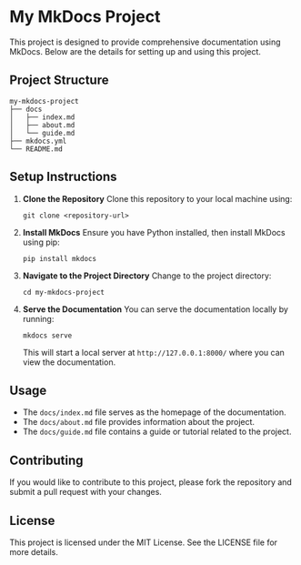 # My MkDocs Project

This project is designed to provide comprehensive documentation using MkDocs. Below are the details for setting up and using this project.

## Project Structure

```
my-mkdocs-project
├── docs
│   ├── index.md
│   ├── about.md
│   └── guide.md
├── mkdocs.yml
└── README.md
```

## Setup Instructions

1. **Clone the Repository**
   Clone this repository to your local machine using:
   ```
   git clone <repository-url>
   ```

2. **Install MkDocs**
   Ensure you have Python installed, then install MkDocs using pip:
   ```
   pip install mkdocs
   ```

3. **Navigate to the Project Directory**
   Change to the project directory:
   ```
   cd my-mkdocs-project
   ```

4. **Serve the Documentation**
   You can serve the documentation locally by running:
   ```
   mkdocs serve
   ```
   This will start a local server at `http://127.0.0.1:8000/` where you can view the documentation.

## Usage

- The `docs/index.md` file serves as the homepage of the documentation.
- The `docs/about.md` file provides information about the project.
- The `docs/guide.md` file contains a guide or tutorial related to the project.

## Contributing

If you would like to contribute to this project, please fork the repository and submit a pull request with your changes.

## License

This project is licensed under the MIT License. See the LICENSE file for more details.